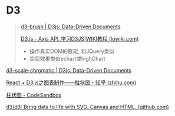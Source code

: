 # D3

> [d3-brush | D3js: Data-Driven Documents](https://d3js.org.cn/document/d3-brush/#api-reference)
>
> [D3.js - Axis API_学习D3JS|WIKI教程 (iowiki.com)](https://iowiki.com/d3js/d3js_axis_api.html)
>
> - 操作真实DOM的框架, 和JQuery类似
> - 实现效果类似echart或highChart

[d3-scale-chromatic | D3js: Data-Driven Documents](https://d3js.org.cn/document/d3-scale-chromatic/#api-reference)

[React + D3.js之图表制作——柱状图 - 知乎 (zhihu.com)](https://zhuanlan.zhihu.com/p/85862899)

[柱状图 - CodeSandbox](https://codesandbox.io/embed/zhuzhuangtu-ukfzt)

[d3/d3: Bring data to life with SVG, Canvas and HTML. (github.com)](https://github.com/d3/d3)
